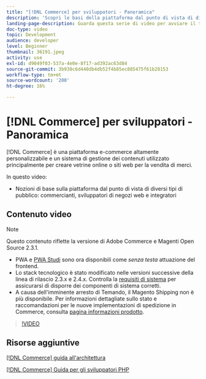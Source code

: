 ```yaml
---
title: "[!DNL Commerce] per sviluppatori - Panoramica"
description: 'Scopri le basi della piattaforma dal punto di vista di diversi tipi di pubblico: commercianti, sviluppatori di negozi web e integratori.'
landing-page-description: Guarda questa serie di video per avviare il tuo progetto di sviluppo back-end per Commerce.
doc-type: video
topic: Development
audience: developer
level: Beginner
thumbnail: 36191.jpeg
activity: use
exl-id: d9049f03-537a-4e0e-8f17-ad392ac63d84
source-git-commit: 3b938c6d440db4db52f4b85ec885475f61b28153
workflow-type: tm+mt
source-wordcount: '200'
ht-degree: 16%

---
```


# [!DNL Commerce] per sviluppatori - Panoramica

[!DNL Commerce] è una piattaforma e-commerce altamente personalizzabile e un sistema di gestione dei contenuti utilizzato principalmente per creare vetrine online o siti web per la vendita di merci.

In questo video:

- Nozioni di base sulla piattaforma dal punto di vista di diversi tipi di pubblico: commercianti, sviluppatori di negozi web e integratori

## Contenuto video

>[!NOTE]
>
>Questo contenuto riflette la versione di Adobe Commerce e Magenti Open Source 2.3.1.
>
>- PWA e [PWA Studi](https://developer.adobe.com/commerce/pwa-studio/) sono ora disponibili come _senza testa_ attuazione del frontend.
>- Lo stack tecnologico è stato modificato nelle versioni successive della linea di rilascio 2.3.x e 2.4.x. Controlla la [requisiti di sistema](https://devdocs.magento.com/guides/v2.4/install-gde/system-requirements.html) per assicurarsi di disporre dei componenti di sistema corretti.
>- A causa dell&#39;imminente arresto di Temando, il Magento Shipping non è più disponibile. Per informazioni dettagliate sullo stato e raccomandazioni per le nuove implementazioni di spedizione in Commerce, consulta [pagina informazioni prodotto](https://magento.com/shipping).



>[!VIDEO](https://video.tv.adobe.com/v/36191?quality=12&learn=on)

## Risorse aggiuntive

[[!DNL Commerce] guida all&#39;architettura](https://devdocs.magento.com/guides/v2.4/architecture/bk-architecture.html)

[[!DNL Commerce] Guida per gli sviluppatori PHP](https://devdocs.magento.com/guides/v2.4/extension-dev-guide/bk-extension-dev-guide.html)

